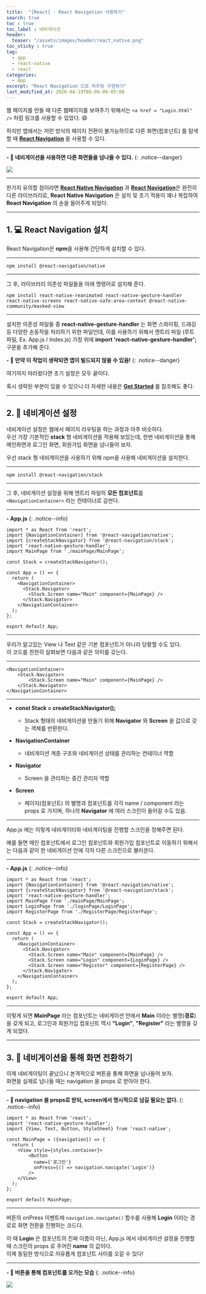 ```yaml
---
title:  "[React] - React Navigation 사용하기"
search: true
toc : true
toc_label : 네비게이션
header:
  teaser: "/assets/images/header/react_native.png"
toc_sticky : true
tag:
  - app
  - react-native
  - react
categories:
  - App
excerpt: "React Navigation 으로 라우팅 구현하기"
last_modified_at: 2020-04-19T08:06:00-05:00
---
```


웹 페이지를 만들 때 다른 웹페이지를 보여주기 위해서는 `<a href = "Login.html" />` 처럼 링크를 사용할 수 있었다. 😄  

하지만 앱에서는 저런 방식의 페이지 전환이 불가능하므로 다른 화면(컴포넌트) 를 탐색할 때 [**React Navigation**](https://reactnavigation.org/) 을 사용할 수 있다.   

---

**- 🧳 네비게이션을 사용하면 다른 화면들을 넘나들 수 있다.**
{: .notice--danger}

<img src = "/assets/images/2020-04-19-react-navigation-사용하기/screens.PNG" />

---

한가지 유의할 점이라면 [**React Native Navigation**](https://wix.github.io/react-native-navigation/docs/before-you-start/) 과 [**React Navigation**](https://reactnavigation.org/)은 완전히 다른 라이브러리로, **React Native Navigation** 은 설치 및 초기 적용이 꽤나 복잡하여 **React Navigation** 의 손을 들어주게 되었다.   

---

## 1. 💻 React Navigation 설치

React Navigation은 **npm**을 사용해 간단하게 설치할 수 있다.

---

```
npm install @react-navigation/native
```

---

그 후, 라이브러리 의존성 파일들을 아래 명령어로 설치해 준다.   

```
npm install react-native-reanimated react-native-gesture-handler react-native-screens react-native-safe-area-context @react-native-community/masked-view
```

---

설치한 의존성 파일들 중 **react-native-gesture-handler** 는 화면 스와이핑, 드래깅 등 다양한 손동작을 처리하기 위한 파일인데, 이를 사용하기 위해서 엔트리 파일 (루트 파일, Ex. App.js / Index.js) 가장 위에 **import 'react-native-gesture-handler';** 구문을 추가해 준다.

**- 🚨 만약 이 작업이 생략되면 앱이 빌드되지 않을 수 있음!**
{: .notice--danger}

여기까지 따라왔다면 초기 설정은 모두 끝이다.   

혹시 생략된 부분이 있을 수 있으니 더 자세한 내용은 [**Get Started**](https://reactnavigation.org/docs/getting-started) 를 참조해도 좋다.

---

## 2. 🌌 네비게이션 설정   

네비게이션 설정은 웹에서 페이지 라우팅을 하는 과정과 아주 비슷하다.   
우선 가장 기본적인 **stack** 형 네비게이션을 적용해 보았는데, 한번 네비게이션을 통해 메인화면과 로그인 화면, 회원가입 화면을 넘나들어 보자.

우선 stack 형 네비게이션을 사용하기 위해 npm을 사용해 네비게이션을 설치한다.

---

```
npm install @react-navigation/stack
```

---

그 후, 네비게이션 설정을 위해 엔트리 파일의 **모든 컴포넌트**를 `<NavigationContainer>` 라는 컨테이너로 감싼다.

---

**- App.js**
{: .notice--info}

```react
import * as React from 'react';
import {NavigationContainer} from '@react-navigation/native';
import {createStackNavigator} from '@react-navigation/stack';
import 'react-native-gesture-handler';
import MainPage from './mainPage/MainPage';

const Stack = createStackNavigator();

const App = () => {
  return (
    <NavigationContainer>
      <Stack.Navigator>
        <Stack.Screen name="Main" component={MainPage} />
      </Stack.Navigator>
    </NavigationContainer>
  );
};

export default App;
```

---

우리가 알고있는 View 나 Text 같은 기본 컴포넌트가 아니라 당황할 수도 있다.    
이 코드를 찬찬히 살펴보면 다음과 같은 의미를 갖는다.   

---

```react
<NavigationContainer>
    <Stack.Navigator>
        <Stack.Screen name="Main" component={MainPage} />
    </Stack.Navigator>
</NavigationContainer>
```

---

* **const Stack = createStackNavigator();**
  * Stack 형태의 네비게이션을 만들기 위해 **Navigator** 와 **Screen** 을 값으로 갖는 객체를 반환한다.   

* **NavigationContainer**
  * 네비게이션 계층 구조와 네비게이션 상태를 관리하는 컨테이너 역할

* **Navigator**
  * Screen 을 관리하는 중간 관리자 역할

* **Screen**
  * 페이지(컴포넌트) 의 별명과 컴포넌트를 각각 name / component 라는 props 로 가지며, 하나의 **Navigator** 에 여러 스크린이 들어갈 수도 있음.   

---

App.js 에는 이렇게 네비게이터와 네비게이팅을 진행할 스크린을 정해주면 된다.   

예를 들면 메인 컴포넌트에서 로그인 컴포넌트와 회원가입 컴포넌트로 이동하기 위해서는 다음과 같이 한 네비게이션 안에 각자 다른 스크린으로 불러온다.

---

**- App.js**
{: .notice--info}

```react
import * as React from 'react';
import {NavigationContainer} from '@react-navigation/native';
import {createStackNavigator} from '@react-navigation/stack';
import 'react-native-gesture-handler';
import MainPage from './mainPage/MainPage';
import LoginPage from './loginPage/LoginPage';
import RegisterPage from './RegisterPage/RegisterPage';

const Stack = createStackNavigator();

const App = () => {
  return (
    <NavigationContainer>
      <Stack.Navigator>
        <Stack.Screen name="Main" component={MainPage} />
        <Stack.Screen name="Login" component={LoginPage} />
        <Stack.Screen name="Register" component={RegisterPage} />
      </Stack.Navigator>
    </NavigationContainer>
  );
};

export default App;
```

---

이렇게 되면 **MainPage** 라는 컴포넌트는 네비게이션 안에서 **Main** 이라는 별명(**경로**)을 갖게 되고, 로그인과 회원가입 컴포넌트 역시 **"Login"**, **"Register"** 라는 별명을 갖게 되었다.

---

## 3. 🚄 네비게이션을 통해 화면 전환하기    

이제 네비게이팅이 끝났으니 본격적으로 버튼을 통해 화면을 넘나들어 보자.   
화면을 실제로 넘나들 때는 navigation 을 props 로 받아야 한다.

---

**- 🚨 navigation 을 props로 받되, screen에서 명시적으로 넘길 필요는 없다.**
{: .notice--info}

```react
import * as React from 'react';
import 'react-native-gesture-handler';
import {View, Text, Button, StyleSheet} from 'react-native';

const MainPage = ({navigation}) => {
  return (
    <View style={styles.container}>
        <Button
          name={'로그인'}
          onPress={() => navigation.navigate('Login')}
        />
    </View>
  );
};

export default MainPage;
```

---

버튼의 onPress 이벤트에 `navigation.navigate()` 함수를 사용해 **Login** 이라는 경로로 화면 전환을 진행하는 코드다.   

이 때 **Login** 은 컴포넌트의 진짜 이름이 아닌, App.js 에서 네비게이션 설정을 진행할 때 스크린의 props 로 주어진 **name** 의 값이다.   
이제 동일한 방식으로 자유롭게 컴포넌트 사이를 오갈 수 있다!

---
**- 🛫 버튼을 통해 컴포넌트를 오가는 모습**
{: .notice--info}

<img src = "/assets/images/2020-04-19-react-navigation-사용하기/navigation.gif" />
